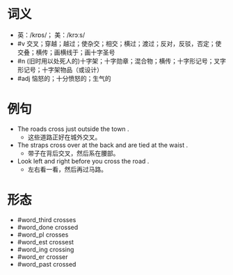 # 词义
- 英：/krɒs/； 美：/krɔːs/
- #v 交叉；穿越；越过；使杂交；相交；横过；渡过；反对，反驳，否定；使交叠；横传；画横线于；画十字圣号
- #n (旧时用以处死人的)十字架；十字勋章；混合物；横传；十字形记号；叉字形记号；十字架物品（或设计）
- #adj 恼怒的；十分愤怒的；生气的
# 例句
- The roads cross just outside the town .
	- 这些道路正好在城外交叉。
- The straps cross over at the back and are tied at the waist .
	- 带子在背后交叉，然后系在腰部。
- Look left and right before you cross the road .
	- 左右看一看，然后再过马路。
# 形态
- #word_third crosses
- #word_done crossed
- #word_pl crosses 
- #word_est crossest
- #word_ing crossing
- #word_er crosser
- #word_past crossed
